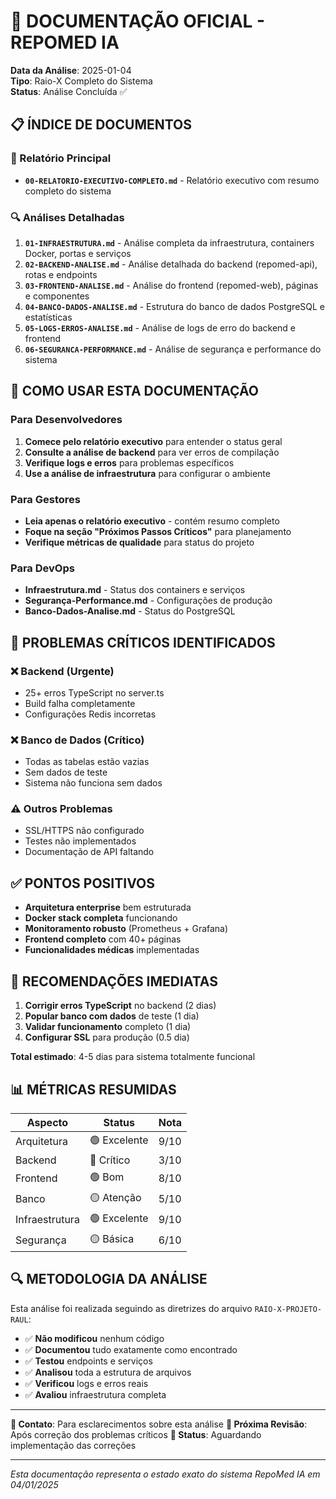 # 📁 DOCUMENTAÇÃO OFICIAL - REPOMED IA

**Data da Análise**: 2025-01-04  
**Tipo**: Raio-X Completo do Sistema  
**Status**: Análise Concluída ✅

## 📋 ÍNDICE DE DOCUMENTOS

### 📄 Relatório Principal
- **`00-RELATORIO-EXECUTIVO-COMPLETO.md`** - Relatório executivo com resumo completo do sistema

### 🔍 Análises Detalhadas
1. **`01-INFRAESTRUTURA.md`** - Análise completa da infraestrutura, containers Docker, portas e serviços
2. **`02-BACKEND-ANALISE.md`** - Análise detalhada do backend (repomed-api), rotas e endpoints
3. **`03-FRONTEND-ANALISE.md`** - Análise do frontend (repomed-web), páginas e componentes
4. **`04-BANCO-DADOS-ANALISE.md`** - Estrutura do banco de dados PostgreSQL e estatísticas
5. **`05-LOGS-ERROS-ANALISE.md`** - Análise de logs de erro do backend e frontend
6. **`06-SEGURANCA-PERFORMANCE.md`** - Análise de segurança e performance do sistema

## 🎯 COMO USAR ESTA DOCUMENTAÇÃO

### Para Desenvolvedores
1. **Comece pelo relatório executivo** para entender o status geral
2. **Consulte a análise de backend** para ver erros de compilação
3. **Verifique logs e erros** para problemas específicos
4. **Use a análise de infraestrutura** para configurar o ambiente

### Para Gestores
- **Leia apenas o relatório executivo** - contém resumo completo
- **Foque na seção "Próximos Passos Críticos"** para planejamento
- **Verifique métricas de qualidade** para status do projeto

### Para DevOps
- **Infraestrutura.md** - Status dos containers e serviços
- **Segurança-Performance.md** - Configurações de produção
- **Banco-Dados-Analise.md** - Status do PostgreSQL

## 🚨 PROBLEMAS CRÍTICOS IDENTIFICADOS

### ❌ Backend (Urgente)
- 25+ erros TypeScript no server.ts
- Build falha completamente
- Configurações Redis incorretas

### ❌ Banco de Dados (Crítico)
- Todas as tabelas estão vazias
- Sem dados de teste
- Sistema não funciona sem dados

### ⚠️ Outros Problemas
- SSL/HTTPS não configurado
- Testes não implementados
- Documentação de API faltando

## ✅ PONTOS POSITIVOS

- **Arquitetura enterprise** bem estruturada
- **Docker stack completa** funcionando
- **Monitoramento robusto** (Prometheus + Grafana)
- **Frontend completo** com 40+ páginas
- **Funcionalidades médicas** implementadas

## 🎯 RECOMENDAÇÕES IMEDIATAS

1. **Corrigir erros TypeScript** no backend (2 dias)
2. **Popular banco com dados** de teste (1 dia)
3. **Validar funcionamento** completo (1 dia)
4. **Configurar SSL** para produção (0.5 dia)

**Total estimado**: 4-5 dias para sistema totalmente funcional

## 📊 MÉTRICAS RESUMIDAS

| Aspecto | Status | Nota |
|---------|---------|------|
| Arquitetura | 🟢 Excelente | 9/10 |
| Backend | 🔴 Crítico | 3/10 |
| Frontend | 🟢 Bom | 8/10 |
| Banco | 🟡 Atenção | 5/10 |
| Infraestrutura | 🟢 Excelente | 9/10 |
| Segurança | 🟡 Básica | 6/10 |

## 🔍 METODOLOGIA DA ANÁLISE

Esta análise foi realizada seguindo as diretrizes do arquivo `RAIO-X-PROJETO-RAUL`:

- ✅ **Não modificou** nenhum código
- ✅ **Documentou** tudo exatamente como encontrado
- ✅ **Testou** endpoints e serviços
- ✅ **Analisou** toda a estrutura de arquivos
- ✅ **Verificou** logs e erros reais
- ✅ **Avaliou** infraestrutura completa

---

**📧 Contato**: Para esclarecimentos sobre esta análise
**📅 Próxima Revisão**: Após correção dos problemas críticos
**🔄 Status**: Aguardando implementação das correções

---

*Esta documentação representa o estado exato do sistema RepoMed IA em 04/01/2025*